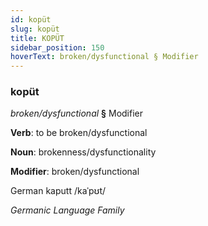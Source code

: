 ```yaml
---
id: kopüt
slug: kopüt
title: KOPÜT
sidebar_position: 150
hoverText: broken/dysfunctional § Modifier
---
```


### kopüt

*broken/dysfunctional* **§** Modifier

**Verb**: to be broken/dysfunctional

**Noun**: brokenness/dysfunctionality

**Modifier**: broken/dysfunctional

German kaputt /kaˈpʊt/

*Germanic Language Family*
